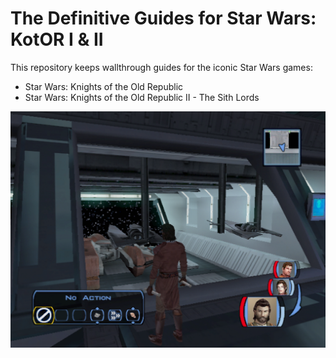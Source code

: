 # The Definitive Guides for Star Wars: KotOR I & II

This repository keeps wallthrough guides for the iconic Star Wars games:

- Star Wars: Knights of the Old Republic
- Star Wars: Knights of the Old Republic II - The Sith Lords

![](kotor/resources/images/screenshots/levEbonHawk.png)